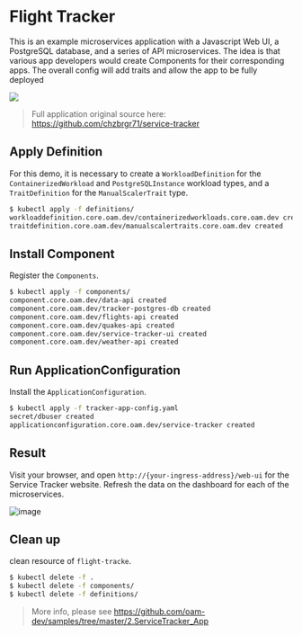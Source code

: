 # Flight Tracker

This is an example microservices application with a Javascript Web UI, a PostgreSQL database, and a series of API microservices. The idea is that various app developers would create Components for their corresponding apps. The overall config will add traits and allow the app to be fully deployed

![](https://github.com/oam-dev/samples/raw/master/2.ServiceTracker_App/service-tracker-diagram.jpg)

> Full application original source here: https://github.com/chzbrgr71/service-tracker

## Apply Definition

For this demo, it is necessary to create a `WorkloadDefinition` for the `ContainerizedWorkload` and `PostgreSQLInstance` workload types, and a `TraitDefinition` for the `ManualScalerTrait` type.

```bash
$ kubectl apply -f definitions/
workloaddefinition.core.oam.dev/containerizedworkloads.core.oam.dev created
traitdefinition.core.oam.dev/manualscalertraits.core.oam.dev created
```

## Install Component

Register the `Components`.

```bash
$ kubectl apply -f components/
component.core.oam.dev/data-api created
component.core.oam.dev/tracker-postgres-db created
component.core.oam.dev/flights-api created
component.core.oam.dev/quakes-api created
component.core.oam.dev/service-tracker-ui created
component.core.oam.dev/weather-api created
```

## Run ApplicationConfiguration

Install the `ApplicationConfiguration`.

```bash
$ kubectl apply -f tracker-app-config.yaml
secret/dbuser created
applicationconfiguration.core.oam.dev/service-tracker created
```

## Result

Visit your browser, and open `http://{your-ingress-address}/web-ui` for the Service Tracker website. Refresh the data on the dashboard for each of the microservices.

![image](https://tvax2.sinaimg.cn/large/ad5fbf65ly1ggh2brro77j21hb0tan00.jpg)

## Clean up

clean resource of `flight-tracke`.

```bash
$ kubectl delete -f .
$ kubectl delete -f components/
$ kubectl delete -f definitions/
```

> More info, please see https://github.com/oam-dev/samples/tree/master/2.ServiceTracker_App